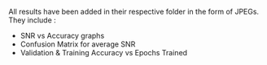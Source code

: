 All results have been added in their respective folder in the form of JPEGs. They include : 
* SNR vs Accuracy graphs
* Confusion Matrix for average SNR
* Validation & Training Accuracy vs Epochs Trained

